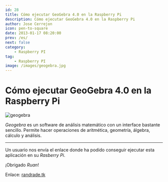 ```yaml
---
id: 28
title: Cómo ejecutar GeoGebra 4.0 en la Raspberry Pi
description: Cómo ejecutar GeoGebra 4.0 en la Raspberry Pi
author: Jose Cerrejon
icon: pen-to-square
date: 2013-01-17 08:20:00
prev: /es/
next: false
category:
    - Raspberry PI
tag:
    - Raspberry PI
image: /images/geogebra.jpg
---
```


# Cómo ejecutar GeoGebra 4.0 en la Raspberry Pi

![geogebra](/images/geogebra.jpg)

_Geogebra_ es un software de análisis matemático con un interface bastante sencillo. Permite hacer operaciones de aritmética, geometría, álgebra, cálculo y análisis.

---

Un usuario nos envía el enlace donde ha podido conseguir ejecutar esta aplicación en su _Rasberry Pi_.

¡Obrigado _Ruan_!

Enlace: [randrade.tk](https://www.randrade.tk/index.php/2013/01/how-to-run-geogebra-4-0-on-your-raspberry-pi/)

